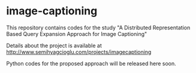 # image-captioning

This repository contains codes for the study "A Distributed Representation Based Query Expansion Approach for Image Captioning"

Details about the project is available at 
http://www.semihyagcioglu.com/projects/imagecaptioning

Python codes for the proposed approach will be released here soon.